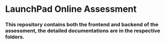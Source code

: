 # LaunchPad Online Assessment

### This repository contains both the frontend and backend of the assessment, the detailed documentations are in the respective folders.
